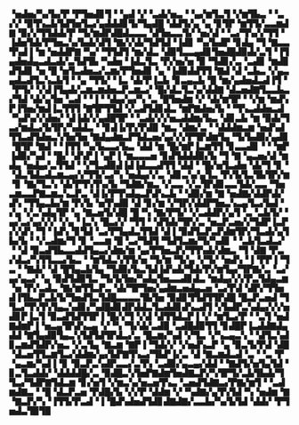 ▝▅▟▅▞▚▞▙▞▛▝▛▜▅▟▊▜▝▝▄▟▝▞▝▃▟▞▅▃▝▝▄▞▆▜▃▜▝▞▆▜▙▃▝▝▃▞▞▝▉▜▚▃▙▜▟▜▅▜▃▞▄▟▟▟▊▜▞▜▄▟█▝▟▟▜▞▄▝▄▝▊▜▛▝▆▜▜▞▃▃▆▟▇▝▉▞▞▜▜▟▟▞▛▝▜▞▆▟▛▟█▟▃▃▃▝▟▜▅▃▃▜▞▝▅▞▟▝▝▃▞▜▚▞▞▜▜▝▐▟▅▜▟▞▛▜▅▃▚▞▙▟▞▟▜▝▇▞▞▟▞▜▟▜▟▝▐▟▊▝▚▞▙▟▛▝▊▟▄▝▜▝▇▃▃▜▚▟▐▝▆▝▅▟▟▛▇▝▚▞▝▜▜▟▜▝▆▞▟▃▝▟▉▜▃▃▄▟▊▜▅▟█▟▉▟▞▃▜▝▐▜▄▟▅▟▄▃▟▃▟▞▃▜▟▜▙▝▚▟▅▝▐▟▃▜▃▝▛▞▅▞▅▝▉▝▜▟▊▞▃▝▃▟▊▝▆▟▊▟▜▟▊▝▅▝█▝▅▜▃▟▅▃▞▃▆▞▛▜▅▟▊▝▄▝▐▟▉▟▟▜▜▝▇▟▝▟▝▃▙▃▝▞▄▃▄▟▃▟▜▃▚▃▙▜▝▝▄▝▜▜▞▝▐▃▝▟▞▛▐▃▙▝▊▃▄▃▙▝█▝▆▞▄▟▅▟▃▟▐▜▝▝▛▜▞▝▞▟▐▜▄▟▞▃▆▃▆▟▅▃▛▃▆▃▞▝█▞▟▃▜▃▚▞▟▟▇▝▟▃▅▟▇▜▃▃▙▃▞▜▟▝▟▞▄▜▅▝▃▟▝▝▐▝▝▟▄▞▄▞▚▝▃▝█▜▅▟▆▝▞▝▟▞▆▜▛▝▝▞▆▝▆▟▚▛▐▜▅▞▆▟▐▃▜▜▜▝▇▜▛▜▜▟▝▞▃▟▜▟▊▟▃▝▆▛▇▟▅▞▙▝▝▜▚▃▟▟▅▃▟▝▚▟▚▞▞▟▅▞▝▟▐▟▞▞▄▟█▜▛▝▝▃▟▞▞▞▅▃▟▟▆▞▙▃▝▟▊▃▙▝▆▝▉▟▞▜▃▞▆▟▃▞▙▜▛▞▚▟▟▃▝▝▊▟▐▞▛▞▛▟▉▝▆▃▝▟▆▞▃▝▝▟▟▟▆▃▆▝▅▟▚▟▜▜▃▟▜▟▅▃▚▜▅▜▅▝▇▟▄▟▆▃▛▜▟▃▅▞▄▞▞▞▛▜▛▟▆▜▄▝▜▞▙▟▉▞▄▟▊▝█▜▛▝▇▟▝▝▐▜▜▝▚▞▙▃▃▞▙▃▝▟▟▝▆▝█▞▆▛▐▃▆▜▜▝▊▃▃▟▊▝▝▝▆▛▐▟▉▞▚▟▝▝█▞▝▟▚▛▐▝▄▛▐▝▆▃▃▃▅▝▊▟▜▟▟▟▉▞▙▝▜▝▇▝▄▃▅▞▟▝▆▟▄▝▅▟▄▞▃▜▜▟▝▝▞▜▃▟▉▟▐▟▐▟▃▃▟▜▜▝▟▟▝▝█▞▅▜▃▟▅▝▟▞▜▝▊▝▝▟▃▜▟▃▟▃▆▃▄▞▞▜▜▞▃▞▚▝▅▟▄▞▞▃▝▟▊▃▚▞▄▜▃▝▛▞▙▜▃▜▙▜▛▞▆▝▊▝▇▞▜▃▚▝▟▞▛▜▚▜▚▞▙▝▜▟▇▞▆▃▝▞▃▃▝▞▃▜▛▟▊▃▃▜▟▞▃▃▝▜▅▃▆▃▃▛▇▃▆▃▚▃▛▃▝▟▐▞▛▜▚▟▄▃▛▟▚▃▙▝▝▟▉▞▆▝▇▝▅▟▇▞▟▟▛▟▞▟▚▝▜▜▄▃▙▞▆▝▛▞▙▝▅▜▚▟▉▝▟▝▊▞▆▝▞▜▛▞▟▟▛▜▅▃▚▃▄▜▃▞▙▟▝▞▄▝▞▃▚▟▄▜▛▝▄▝▇▃▅▜▞▟█▝█▝▚▝▇▞▛▜▞▝▞▃▟▟▛▞▄▜▝▃▝▃▙▜▞▝▄▞▃▞▄▞▞▞▝▞▄▝▐▃▚▝█▃▞▞▝▜▜▝▝▟▜▟▞▜▛▞▃▝▅▃▛▃▅▞▞▜▟▛▐▃▛▞▞▟▚▝▜▝▐▟▚▝▊▜▟▝▃▞▛▜▄▟▃▜▜▟▝▟▐▝▉▟▜▃▛▃▛▟▆▜▛▞▜▃▟▞▄▜▙▞▙▝▝▞▃▟▆▞▜▝▊▝▃▃▆▝█▝▃▞▜▟▜▝▜▟▜▃▆▞▜▞▚▟▊▝▝▃▙▜▃▟▃▞▝▝▟▝▉▃▟▜▙▃▃▟▟▜▄▃▞▟▆▞▆▝▄▞▛▜▅▃▛▞▜▜▚▟▞▟▆▃▝▜▝▟▇▝▛▃▞▟▃▞▚▜▜▃▃▞▙▃▝▝▆▜▟▃▚▜▜▞▅▝▜▞▆▝▜▞▄▝▞▜▞▝▅▟▚▝▐▝▛▛▐▝▜▃▝▝▇▟▞▝▟▝█▜▄▃▙▜▄▝▜▟▉▞▙▃▜▟▐▟▚▟▞▜▟▞▛▞▆▜▄▞▜▛▇▞▃▝▃▞▄▞▄▃▞▝▄▝▉▟▜▟▉▜▃▝▜▞▙▜▅▞▚▟▄▜▅▃▃▟▊▟▃▝▆▟▄▞▞▞▛▃▜▟▄▃▆▝▅▝▛▞▃▟▃▝▇▞▆▜▜▃▛▃▝▟▞▜▛▜▅▞▄▟▆▃▅▟▄▃▅▝▃▞▛▟▝▟▛▞▜▜▅▟▐▜▙▃▛▃▙▜▞▜▅▟▜▃▜▟█▃▃▃▃▜▙▜▅▝▉▟▊▜▜▟▜▜▛▟█▝█▃▛▃▅▟▝▜▜▃▞▜▚▜▚▜▄▃▚▟▊▞▚▟█▟▊▟▛▟▟▃▜▃▟▟▊▟▚▃▟▜▝▞▙▟▛▃▚▟▄▞▞▞▅▟▊▛▐▃▜▝▉▃▟▜▟▜▜▛▐▝█▞▞▜▝▞▟▝▟▜▜▟▃▛▐▝▞▝▆▜▃▞▛▝▝▃▜▝▅▟▇▟▆▛▐▝▅▃▄▜▛▟▚▃▄▝▞▝▚▝▜▞▟▞▃▟▉▝▃▟█▟▉▜▜▝▊▟█▛▐▃▟▟▇▟▄▟▟▝▇▜▄▟▉▜▄▃▚▜▟▜▟▜▛▟▃▞▃▝█▃▆▞▚▟▝▞▜▃▝▞▚▃▄▃▚▝▝▟▜▃▚▟▊▃▆▟▜▟▛▞▅▃▝▞▃▜▄▝▇▃▆▝▇▛▐▝▜▟▞▞▝▞▅▟▚▃▛▝▄▝▉▃▜▞▛▟▝▟█▝▟▃▅▜▜▃▆▜▃▞▟▟▆▞▄▞▙▛▇▜▚▃▞▜▙▛▐▞▃▝▟▝▇▃▆▟▃▟▝▃▝▝▃▝▛▝▄▃▆▞▚▟▐▝▊▝▉▃▛▃▚▟▛▃▃▞▃▜▚▝▃▟▉▞▄▃▄▞▟▟▝▝▇▟▜▞▅▜▄▜▟▝▊▃▜▃▟▟▞▝▟▟▟▟█▞▃▝▉▟█▃▚▜▅▛▇▟▆▜▅▟▇▃▛▞▚▜▛▜▞▃▙▜▙▟▞▜▜▃▞▜▟▛▇▜▟▃▆▝▊▞▅▜▝▞▆▃▚▞▅▃▅▜▚▃▝▃▅▟▜▟▇▃▞▛▇▞▆▜▝▝▃▟▆▟▇▃▝▝█▝▟▃▛▃▅▝▛▟█▞▙▝▞▞▛▝▟▟▆▝▞▝▚▟▇▞▄▜▚▜▟▝▚▝▅▟▆▝▇▝▇▃▛▞▚▝▐▜▜▞▛▃▟▝▐▝█▟▚▟▅▟▜▟▊▟▇▟▇▞▃▃▙▞▚▞▙▜▟▝▟▟▞▝▛▜▅▟▃▜▉▜▉
